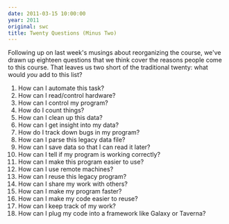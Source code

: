 ```yaml
---
date: 2011-03-15 10:00:00
year: 2011
original: swc
title: Twenty Questions (Minus Two)
---
```

<p>Following up on last week's musings about reorganizing the course, we've drawn up eighteen questions that we think cover the reasons people come to this course. That leaves us two short of the traditional twenty: what would <em>you</em> add to this list?</p>
<ol>
<li>How can I automate this task?</li>
<li>How can I read/control hardware?</li>
<li>How can I control my program?</li>
<li>How do I count things?</li>
<li>How can I clean up this data?</li>
<li>How can I get insight into my data?</li>
<li>How do I track down bugs in my program?</li>
<li>How can I parse this legacy data file?</li>
<li>How can I save data so that I can read it later?</li>
<li>How can I tell if my program is working correctly?</li>
<li>How can I make this program easier to use?</li>
<li>How can I use remote machines?</li>
<li>How can I reuse this legacy program?</li>
<li>How can I share my work with others?</li>
<li>How can I make my program faster?</li>
<li>How can I make my code easier to reuse?</li>
<li>How can I keep track of my work?</li>
<li>How can I plug my code into a framework like Galaxy or Taverna?</li>
</ol>
